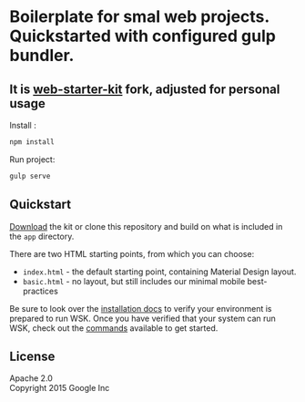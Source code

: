 
# Boilerplate for smal web projects. Quickstarted with configured gulp bundler.

## It is [web-starter-kit](https://github.com/BRadTone/web-starter-kit) fork, adjusted for personal usage
Install : 
```javascript
npm install
```
Run project: 
```javascript
gulp serve
```
## Quickstart

[Download](https://github.com/google/web-starter-kit/releases/latest) the kit or clone this repository and build on what is included in the `app` directory.

There are two HTML starting points, from which you can choose:

- `index.html` - the default starting point, containing Material Design layout.
- `basic.html` - no layout, but still includes our minimal mobile best-practices

Be sure to look over the [installation docs](docs/install.md) to verify your environment is prepared to run WSK.
Once you have verified that your system can run WSK, check out the [commands](docs/commands.md) available to get started.


## License

Apache 2.0  
Copyright 2015 Google Inc
